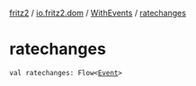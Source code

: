 [fritz2](../../index.md) / [io.fritz2.dom](../index.md) / [WithEvents](index.md) / [ratechanges](./ratechanges.md)

# ratechanges

`val ratechanges: Flow<`[`Event`](https://kotlinlang.org/api/latest/jvm/stdlib/org.w3c.dom.events/-event/index.html)`>`